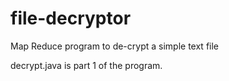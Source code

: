 file-decryptor
==============

Map Reduce program to de-crypt a simple text file

decrypt.java is part 1 of the program.
